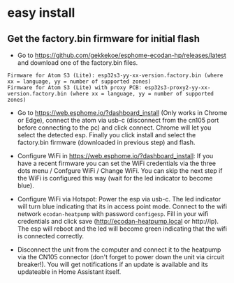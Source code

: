 # easy install
## Get the factory.bin firmware for initial flash
* Go to https://github.com/gekkekoe/esphome-ecodan-hp/releases/latest and download one of the factory.bin files. 
```
Firmware for Atom S3 (Lite): esp32s3-yy-xx-version.factory.bin (where xx = language, yy = number of supported zones)
Firmware for Atom S3 (Lite) with proxy PCB: esp32s3-proxy2-yy-xx-version.factory.bin (where xx = language, yy = number of supported zones)
```
* Go to https://web.esphome.io/?dashboard_install (Only works in Chrome or Edge), connect the atom via usb-c (disconnect from the cn105 port before connecting to the pc) and click connect. Chrome will let you select the detected esp. Finally you click install and select the factory.bin firmware (downloaded in previous step) and flash. 

* Configure WiFi in https://web.esphome.io/?dashboard_install: If you have a recent firmware you can set the WiFi credentials via the three dots menu / Confgure WiFi / Change WiFi. You can skip the next step if the WiFi is configured this way (wait for the led indicator to become blue). 

* Configure WiFi via Hotspot: Power the esp via usb-c. The led indicator will turn blue indicating that its in access point mode. Connect to the wifi network `ecodan-heatpump` with password `configesp`. Fill in your wifi credentials and click save (http://ecodan-heatpump.local or http://ip). The esp will reboot and the led will become green indicating that the wifi is connected correctly. 

* Disconnect the unit from the computer and connect it to the heatpump via the CN105 connector (don't forget to power down the unit via circuit breaker!). You will get notifications if an update is available and its updateable in Home Assistant itself. 
